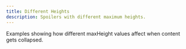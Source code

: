 ```yaml
---
title: Different Heights
description: Spoilers with different maximum heights.
---
```


Examples showing how different maxHeight values affect when content gets collapsed.
